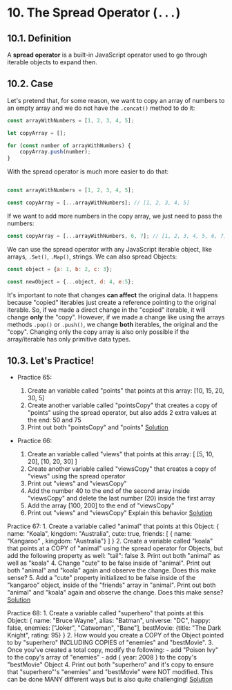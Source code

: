 # 10. The Spread Operator (`...`)

## 10.1. Definition

A **spread operator** is a built-in JavaScript operator used to go through iterable objects to expand then.

## 10.2. Case

Let's pretend that, for some reason, we want to copy an array of numbers to an empty array and we do not have the `.concat()` method to do it:

```javascript
const arrayWithNumbers = [1, 2, 3, 4, 5];

let copyArray = [];

for (const number of arrayWithNumbers) {
    copyArray.push(number);
}
```

With the spread operator is much more easier to do that:

```javascript

const arrayWithNumbers = [1, 2, 3, 4, 5];

const copyArray = [...arrayWithNumbers]; // [1, 2, 3, 4, 5]
```

If we want to add more numbers in the copy array, we just need to pass the numbers:

```javascript
const copyArray = [...arrayWithNumbers, 6, 7]; // [1, 2, 3, 4, 5, 6, 7]
```

We can use the spread operator with any JavaScript iterable object, like arrays, `.Set()`, `.Map()`, strings. We can also spread Objects:

```javascript
const object = {a: 1, b: 2, c: 3};

const newObject = {...object, d: 4, e:5};
```

It's important to note that changes **can affect** the original data. It happens because "copied" iterables just create a reference pointing to the original iterable. So, if we made a direct change in the "copied" iterable, it will change **only** the "copy". However, if we made a change like using the arrays methods `.pop()` or `.push()`, we change **both** iterables, the original and the "copy". Changing only the copy array is also only possible if the array/iterable has only primitive data types.

## 10.3. **Let's Practice!**

- Practice 65:
    1. Create an variable called "points" that points at this array: [10, 15, 20, 30, 5]
    2. Create another variable called "pointsCopy" that creates a copy of "points" using the spread operator, but also adds 2 extra values at the end: 50 and 75
    3. Print out both "pointsCopy" and "points"
    [Solution](/en/js/practicing/p65.js)

- Practice 66:
    1. Create an variable called "views" that points at this array: [ [5, 10, 20], [10, 20, 30] ]
    2. Create another variable called "viewsCopy" that creates a copy of "views" using the spread operator
    3. Print out "views" and "viewsCopy"
    4. Add the number 40 to the end of the second array inside "viewsCopy" and delete the last number (20) inside the first array
    5. Add the array [100, 200] to the end of "viewsCopy"
    6. Print out "views" and "viewsCopy"
    Explain this behavior
    [Solution](/en/js/practicing/p66.js)

Practice 67:
    1. Create a variable called "animal" that points at this Object:
        { name: "Koala", kingdom: "Australia", cute: true,
          friends: [ { name: "Kangaroo" , kingdom: "Australia"} ] }
    2. Create a variable called "koala" that points at a COPY of "animal" using the spread operator for Objects, but add the following property as well: "tail": false
    3. Print out both "animal" as well as "koala"
    4. Change "cute" to be false inside of "animal". Print out both "animal" and "koala" again and observe the change. Does this make sense?
    5. Add a "cute" property initialized to be false inside of the "kangaroo" object, inside of the "friends" array in "animal". Print out both "animal" and "koala" again and observe the change. Does this make sense?
    [Solution](/en/js/practicing/p67.js)

Practice 68:
    1. Create a variable called "superhero" that points at this Object:
        {   name: "Bruce Wayne", alias: "Batman", universe: "DC",
            happy: false, enemies: ["Joker", "Catwoman", "Bane"],
            bestMovie: {title: "The Dark Knight", rating: 95}   }
    2. How would you create a COPY of the Object pointed to by "superhero" INCLUDING COPIES of "enemies" and "bestMovie".
    3. Once you've created a total copy, modify the following:
       - add "Poison Ivy" to the copy's array of "enemies"
       - add { year: 2008 } to the copy's "bestMovie" Object
    4. Print out both "superhero" and it's copy to ensure that "superhero"'s "enemies" and "bestMovie" were NOT modified.
    This can be done MANY different ways but is also quite challenging!
    [Solution](/en/js/practicing/p68.js)
